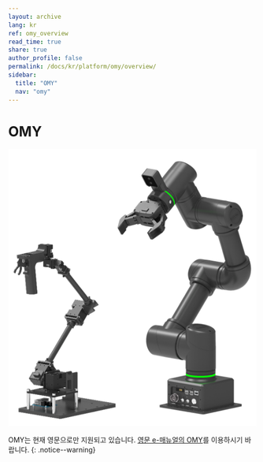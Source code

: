 ```yaml
---
layout: archive
lang: kr
ref: omy_overview
read_time: true
share: true
author_profile: false
permalink: /docs/kr/platform/omy/overview/
sidebar:
  title: "OMY"
  nav: "omy"
---
```


# OMY

![](/assets/images/platform/omy/omy_product.png)

OMY는 현재 영문으로만 지원되고 있습니다. [영문 e-매뉴얼의 OMY](/docs/en/platform/omy/overview/)를 이용하시기 바랍니다.
{: .notice--warning}
